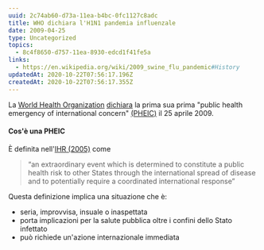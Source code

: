 ```yaml
---
uuid: 2c74ab60-d73a-11ea-b4bc-0fc1127c8adc
title: WHO dichiara l'H1N1 pandemia influenzale
date: 2009-04-25
type: Uncategorized
topics:
  - 8c4f8650-d757-11ea-8930-edcd1f41fe5a
links:
  - https://en.wikipedia.org/wiki/2009_swine_flu_pandemic#History
updatedAt: 2020-10-22T07:56:17.196Z
createdAt: 2020-10-22T07:56:17.355Z
---
```


La [World Health Organization](/organizations/WHO) [dichiara](https://www.who.int/csr/don/2009_04_26/en/) la prima sua prima "public health emergency of international concern" [(PHEIC)](https://www.who.int/news-room/q-a-detail/what-are-the-international-health-regulations-and-emergency-committees) il 25 aprile 2009.

#### Cos'è una PHEIC

È definita nell'[IHR (2005)](https://www.who.int/ihr/9789241596664/en/) come

> “an extraordinary event which is determined to constitute a public health risk to other States through the international spread of disease and to potentially require a coordinated international response”

Questa definizione implica una situazione che è:

- seria, improvvisa, insuale o inaspettata
- porta implicazioni per la salute pubblica oltre i confini dello Stato infettato
- può richiede un'azione internazionale immediata
